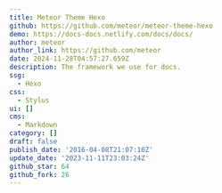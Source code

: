 ```yaml
---
title: Meteor Theme Hexo
github: https://github.com/meteor/meteor-theme-hexo
demo: https://docs-docs.netlify.com/docs/docs/
author: meteor
author_link: https://github.com/meteor
date: 2024-11-28T04:57:27.659Z
description: The framework we use for docs.
ssg:
  - Hexo
css:
  - Stylus
ui: []
cms:
  - Markdown
category: []
draft: false
publish_date: '2016-04-08T21:07:10Z'
update_date: '2023-11-11T23:03:24Z'
github_star: 64
github_fork: 26
---
```

